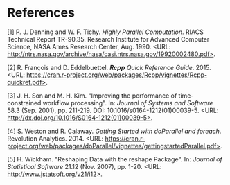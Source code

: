 # References


[1] P. J. Denning and W. F. Tichy. _Highly Parallel Computation_.
RIACS Technical Report TR-90.35. Research Institute for Advanced
Computer Science, NASA Ames Research Center, Aug. 1990. <URL:
http://ntrs.nasa.gov/archive/nasa/casi.ntrs.nasa.gov/19920002480.pdf>.

[2] R. François and D. Eddelbuettel. _<b>Rcpp</b> Quick Reference
Guide_. 2015. <URL:
https://cran.r-project.org/web/packages/Rcpp/vignettes/Rcpp-quickref.pdf>.

[3] J. H. Son and M. H. Kim. "Improving the performance of
time-constrained workflow processing". In: _Journal of Systems and
Software_ 58.3 (Sep. 2001), pp. 211-219. DOI:
10.1016/s0164-1212(01)00039-5. <URL:
http://dx.doi.org/10.1016/S0164-1212(01)00039-5>.

[4] S. Weston and R. Calaway. _Getting Started with doParallel and
foreach_. Revolution Analytics. 2014. <URL:
https://cran.r-project.org/web/packages/doParallel/vignettes/gettingstartedParallel.pdf>.

[5] H. Wickham. "Reshaping Data with the reshape Package". In:
_Journal of Statistical Software_ 21.12 (Nov. 2007), pp. 1-20.
<URL: http://www.jstatsoft.org/v21/i12>.
